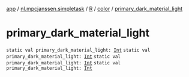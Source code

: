 [app](../../../index.md) / [nl.mpcjanssen.simpletask](../../index.md) / [R](../index.md) / [color](index.md) / [primary_dark_material_light](.)

# primary_dark_material_light

`static val primary_dark_material_light: `[`Int`](https://kotlinlang.org/api/latest/jvm/stdlib/kotlin/-int/index.html)
`static val primary_dark_material_light: `[`Int`](https://kotlinlang.org/api/latest/jvm/stdlib/kotlin/-int/index.html)
`static val primary_dark_material_light: `[`Int`](https://kotlinlang.org/api/latest/jvm/stdlib/kotlin/-int/index.html)
`static val primary_dark_material_light: `[`Int`](https://kotlinlang.org/api/latest/jvm/stdlib/kotlin/-int/index.html)